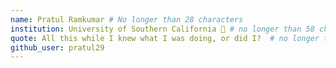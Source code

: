 ```yaml
---
name: Pratul Ramkumar # No longer than 28 characters
institution: University of Southern California 🚩 # no longer than 58 characters
quote: All this while I knew what I was doing, or did I?  # no longer than 100 characters, avoid using quotes(") to guarantee the format remains the same.
github_user: pratul29
---
```

